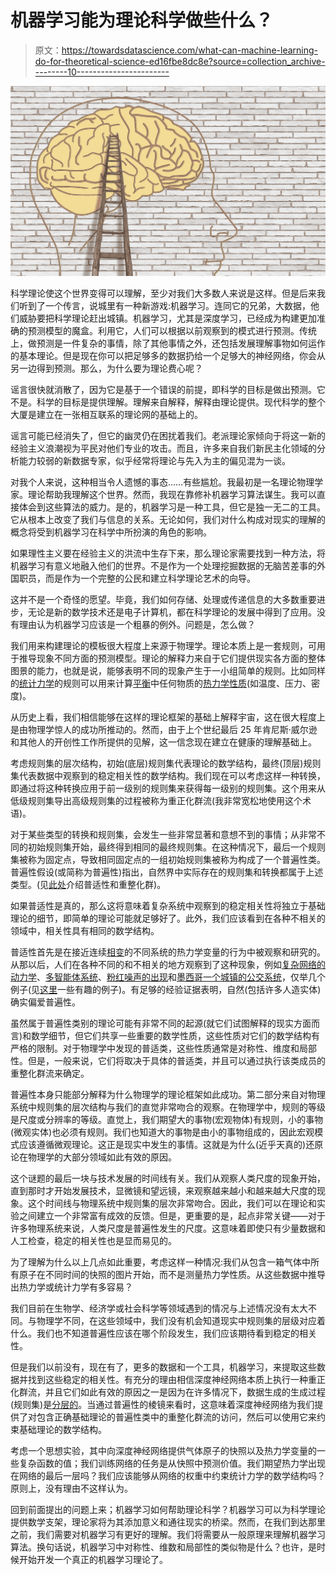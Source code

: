 # 机器学习能为理论科学做些什么？

> 原文：<https://towardsdatascience.com/what-can-machine-learning-do-for-theoretical-science-ed16fbe8dc8e?source=collection_archive---------10----------------------->

![](img/df2b4291214b79dfb933cce610a3e9c9.png)

科学理论使这个世界变得可以理解，至少对我们大多数人来说是这样。但是后来我们听到了一个传言，说城里有一种新游戏:机器学习。连同它的兄弟，大数据，他们威胁要把科学理论赶出城镇。机器学习，尤其是深度学习，已经成为构建更加准确的预测模型的魔盒。利用它，人们可以根据以前观察到的模式进行预测。传统上，做预测是一件复杂的事情，除了其他事情之外，还包括发展理解事物如何运作的基本理论。但是现在你可以把足够多的数据扔给一个足够大的神经网络，你会从另一边得到预测。那么，为什么要为理论费心呢？

谣言很快就消散了，因为它是基于一个错误的前提，即科学的目标是做出预测。它不是。科学的目标是提供理解。理解来自解释，解释由理论提供。现代科学的整个大厦是建立在一张相互联系的理论网的基础上的。

谣言可能已经消失了，但它的幽灵仍在困扰着我们。老派理论家倾向于将这一新的经验主义浪潮视为平民对他们专业的攻击。而且，许多来自我们新民主化领域的分析能力较弱的新数据专家，似乎经常将理论与先入为主的偏见混为一谈。

对我个人来说，这种相当令人遗憾的事态……有些尴尬。我最初是一名理论物理学家。理论帮助我理解这个世界。然而，我现在靠修补机器学习算法谋生。我可以直接体会到这些算法的威力。是的，机器学习是一种工具，但它是独一无二的工具。它从根本上改变了我们与信息的关系。无论如何，我们对什么构成对现实的理解的概念将受到机器学习在科学中所扮演的角色的影响。

如果理性主义要在经验主义的洪流中生存下来，那么理论家需要找到一种方法，将机器学习有意义地融入他们的世界。不是作为一个处理挖掘数据的无脑苦差事的外国职员，而是作为一个完整的公民和建立科学理论艺术的向导。

这并不是一个奇怪的愿望。毕竟，我们如何存储、处理或传递信息的大多数重要进步，无论是新的数学技术还是电子计算机，都在科学理论的发展中得到了应用。没有理由认为机器学习应该是一个粗暴的例外。问题是，怎么做？

我们用来构建理论的模板很大程度上来源于物理学。理论本质上是一套规则，可用于推导现象不同方面的预测模型。理论的解释力来自于它们提供现实各方面的整体图景的能力，也就是说，能够表明不同的现象产生于一小组简单的规则。比如同样的[统计力学](https://en.wikipedia.org/wiki/Statistical_mechanics)的规则可以用来计算[平衡](https://en.wikipedia.org/wiki/Thermodynamic_equilibrium)中任何物质的[热力学性质](https://en.wikipedia.org/wiki/List_of_thermodynamic_properties)(如温度、压力、密度)。

从历史上看，我们相信能够在这样的理论框架的基础上解释宇宙，这在很大程度上是由物理学惊人的成功所推动的。然而，由于上个世纪最后 25 年肯尼斯·威尔逊和其他人的开创性工作所提供的见解，这一信念现在建立在健康的理解基础上。

考虑规则集的层次结构，初始(底层)规则集代表理论的数学结构，最终(顶层)规则集代表数据中观察到的稳定相关性的数学结构。我们现在可以考虑这样一种转换，即通过将这种转换应用于前一级别的规则集来获得每一级别的规则集。这个用来从低级规则集导出高级规则集的过程被称为重正化群流(我非常宽松地使用这个术语)。

对于某些类型的转换和规则集，会发生一些非常显著和意想不到的事情；从非常不同的初始规则集开始，最终得到相同的最终规则集。在这种情况下，最后一个规则集被称为固定点，导致相同固定点的一组初始规则集被称为构成了一个普遍性类。普遍性假设(或简称为普遍性)指出，自然界中实际存在的规则集和转换都属于上述类型。(见[此处](https://arxiv.org/pdf/1210.2262.pdf)介绍普适性和重整化群)。

如果普适性是真的，那么这将意味着复杂系统中观察到的稳定相关性将独立于基础理论的细节，即简单的理论可能就足够好了。此外，我们应该看到在各种不相关的领域中，相关性具有相同的数学结构。

普适性首先是在接近连续[相变](https://en.wikipedia.org/wiki/Phase_transition)的不同系统的热力学变量的行为中被观察和研究的。从那以后，人们在各种不同的和不相关的地方观察到了这种现象，例如[复杂网络的动力学](http://barabasi.com/f/432.pdf)、[多智能体系统](http://citeseerx.ist.psu.edu/viewdoc/download?doi=10.1.1.97.9529&rep=rep1&type=pdf)、[粉红噪声的出现](https://en.wikipedia.org/wiki/Pink_noise)和[墨西哥一个城镇的公交系统](https://www.quantamagazine.org/in-mysterious-pattern-math-and-nature-converge-20130205/)，仅举几个例子(见[这里](https://arxiv.org/pdf/math-ph/0603038.pdf)一些有趣的例子)。有足够的经验证据表明，自然(包括许多人造实体)确实偏爱普遍性。

虽然属于普遍性类别的理论可能有非常不同的起源(就它们试图解释的现实方面而言)和数学细节，但它们共享一些重要的数学性质，这些性质对它们的数学结构有严格的限制。对于物理学中发现的普适类，这些性质通常是对称性、维度和局部性。但是，一般来说，它们将取决于具体的普适类，并且可以通过执行该类成员的重整化群流来确定。

普遍性本身只能部分解释为什么物理学的理论框架如此成功。第二部分来自对物理系统中规则集的层次结构与我们的直觉非常吻合的观察。在物理学中，规则的等级是尺度或分辨率的等级。直觉上，我们期望大的事物(宏观物体)有规则，小的事物(微观实体)也必须有规则。我们也知道大的事物是由小的事物组成的，因此宏观模式应该遵循微观理论。这正是现实中发生的事情。这就是为什么(近乎天真的)还原论在物理学的大部分领域如此有效的原因。

这个谜题的最后一块与技术发展的时间线有关。我们从观察人类尺度的现象开始，直到那时才开始发展技术，显微镜和望远镜，来观察越来越小和越来越大尺度的现象。这个时间线与物理系统中规则集的层次非常吻合。因此，我们可以在理论和实验之间建立一个非常富有成效的反馈。但是，更重要的是，起点非常关键——对于许多物理系统来说，人类尺度是普遍性发生的尺度。这意味着即使只有少量数据和人工检查，稳定的相关性也是显而易见的。

为了理解为什么以上几点如此重要，考虑这样一种情况:我们从包含一箱气体中所有原子在不同时间的快照的图片开始，而不是测量热力学性质。从这些数据中推导出热力学或统计力学有多容易？

我们目前在生物学、经济学或社会科学等领域遇到的情况与上述情况没有太大不同。与物理学不同，在这些领域中，我们没有机会知道现实中规则集的层级对应着什么。我们也不知道普遍性应该在哪个阶段发生，我们应该期待看到稳定的相关性。

但是我们以前没有，现在有了，更多的数据和一个工具，机器学习，来提取这些数据并找到这些稳定的相关性。有充分的理由相信深度神经网络本质上执行一种重正化群流，并且它们如此有效的原因之一是因为在许多情况下，数据生成的生成过程(规则集)是[分层的](https://link.springer.com/article/10.1007/s10955-017-1836-5)。当通过普遍性的棱镜来看时，这意味着深度神经网络为我们提供了对包含正确基础理论的普遍性类中的重整化群流的访问，然后可以使用它来约束基础理论的数学结构。

考虑一个思想实验，其中向深度神经网络提供气体原子的快照以及热力学变量的一些复杂函数的值；我们训练网络的任务是从快照中预测价值。我们期望热力学出现在网络的最后一层吗？我们应该能够从网络的权重中约束统计力学的数学结构吗？原则上，没有理由不这样认为。

回到前面提出的问题上来；机器学习如何帮助理论科学？机器学习可以为科学理论提供数学支架，理论家将为其添加意义和通往现实的桥梁。然而，在我们到达那里之前，我们需要对机器学习有更好的理解。我们将需要从一般原理来理解机器学习算法。换句话说，机器学习中对称性、维数和局部性的类似物是什么？也许，是时候开始开发一个真正的机器学习理论了。